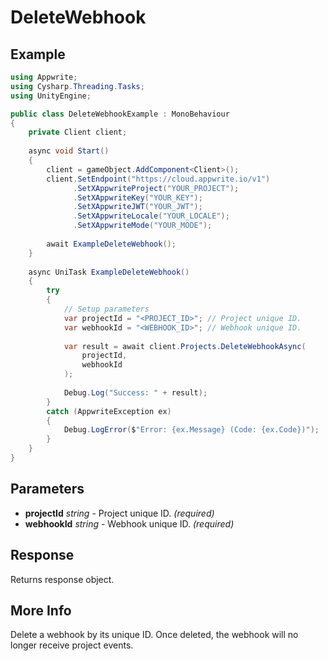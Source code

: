 # DeleteWebhook

## Example

```csharp
using Appwrite;
using Cysharp.Threading.Tasks;
using UnityEngine;

public class DeleteWebhookExample : MonoBehaviour
{
    private Client client;
    
    async void Start()
    {
        client = gameObject.AddComponent<Client>();
        client.SetEndpoint("https://cloud.appwrite.io/v1")
              .SetXAppwriteProject("YOUR_PROJECT");
              .SetXAppwriteKey("YOUR_KEY");
              .SetXAppwriteJWT("YOUR_JWT");
              .SetXAppwriteLocale("YOUR_LOCALE");
              .SetXAppwriteMode("YOUR_MODE");
        
        await ExampleDeleteWebhook();
    }
    
    async UniTask ExampleDeleteWebhook()
    {
        try
        {
            // Setup parameters
            var projectId = "<PROJECT_ID>"; // Project unique ID.
            var webhookId = "<WEBHOOK_ID>"; // Webhook unique ID.
            
            var result = await client.Projects.DeleteWebhookAsync(
                projectId,
                webhookId
            );
            
            Debug.Log("Success: " + result);
        }
        catch (AppwriteException ex)
        {
            Debug.LogError($"Error: {ex.Message} (Code: {ex.Code})");
        }
    }
}
```

## Parameters

- **projectId** *string* - Project unique ID. *(required)*
- **webhookId** *string* - Webhook unique ID. *(required)*

## Response

Returns response object.
## More Info

Delete a webhook by its unique ID. Once deleted, the webhook will no longer receive project events. 
